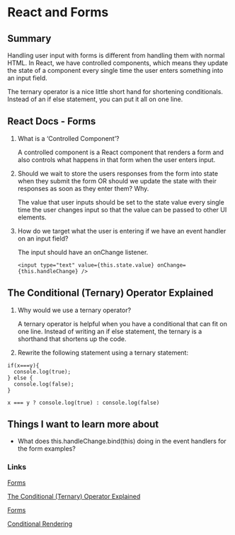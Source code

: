 # React and Forms

## Summary
Handling user input with forms is different from handling them with normal HTML. In React, we have controlled components, which means they update the state of a component every single time the user enters something into an input field.

The ternary operator is a nice little short hand for shortening conditionals. Instead of an if else statement, you can put it all on one line.

## React Docs - Forms
1. What is a ‘Controlled Component’?

      A controlled component is a React component that renders a form and also controls what happens in that form when the user enters input.

2. Should we wait to store the users responses from the form into state when they submit the form OR should we update the state with their responses as soon as they enter them? Why.

    The value that user inputs should be set to the state value every single time the user changes input so that the value can be passed to other UI elements.

3. How do we target what the user is entering if we have an event handler on an input field?

    The input should have an onChange listener.
    ```
    <input type="text" value={this.state.value} onChange={this.handleChange} />
    ```

## The Conditional (Ternary) Operator Explained
1. Why would we use a ternary operator?

    A ternary operator is helpful when you have a conditional that can fit on one line. Instead of writing an if else statement, the ternary is a shorthand that shortens up the code.

2. Rewrite the following statement using a ternary statement:
``` 
if(x===y){
  console.log(true);
} else {
  console.log(false);
}
```

 ``` 
 x === y ? console.log(true) : console.log(false) 
 ```

## Things I want to learn more about
- What does this.handleChange.bind(this) doing in the event handlers for the form examples?

### Links
[Forms](https://reactjs.org/docs/forms.html)

[The Conditional (Ternary) Operator Explained](https://codeburst.io/javascript-the-conditional-ternary-operator-explained-cac7218beeff)

[Forms](https://react-bootstrap.github.io/forms/overview/)

[Conditional Rendering](https://reactjs.org/docs/conditional-rendering.html)